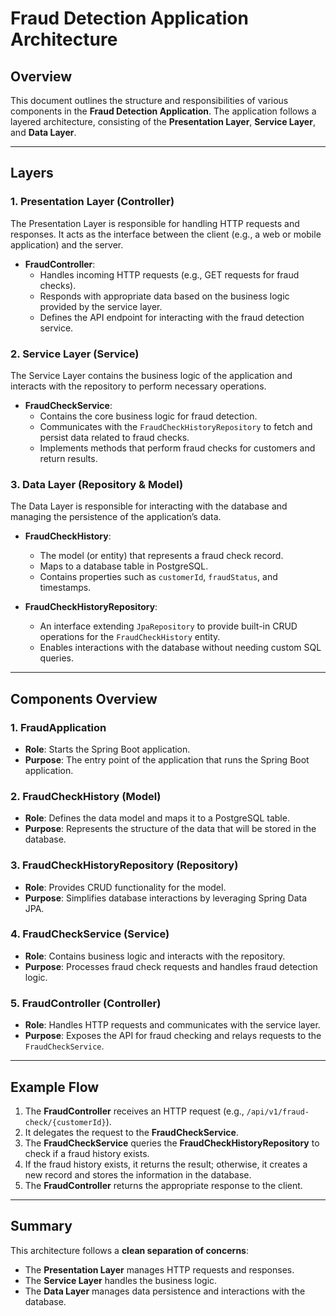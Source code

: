 # Fraud Detection Application Architecture

## Overview

This document outlines the structure and responsibilities of various components in the **Fraud Detection Application**. The application follows a layered architecture, consisting of the **Presentation Layer**, **Service Layer**, and **Data Layer**.

---

## Layers

### 1. **Presentation Layer (Controller)**

The Presentation Layer is responsible for handling HTTP requests and responses. It acts as the interface between the client (e.g., a web or mobile application) and the server.

- **FraudController**:
    - Handles incoming HTTP requests (e.g., GET requests for fraud checks).
    - Responds with appropriate data based on the business logic provided by the service layer.
    - Defines the API endpoint for interacting with the fraud detection service.

### 2. **Service Layer (Service)**

The Service Layer contains the business logic of the application and interacts with the repository to perform necessary operations.

- **FraudCheckService**:
    - Contains the core business logic for fraud detection.
    - Communicates with the `FraudCheckHistoryRepository` to fetch and persist data related to fraud checks.
    - Implements methods that perform fraud checks for customers and return results.

### 3. **Data Layer (Repository & Model)**

The Data Layer is responsible for interacting with the database and managing the persistence of the application’s data.

- **FraudCheckHistory**:
    - The model (or entity) that represents a fraud check record.
    - Maps to a database table in PostgreSQL.
    - Contains properties such as `customerId`, `fraudStatus`, and timestamps.

- **FraudCheckHistoryRepository**:
    - An interface extending `JpaRepository` to provide built-in CRUD operations for the `FraudCheckHistory` entity.
    - Enables interactions with the database without needing custom SQL queries.

---

## Components Overview

### 1. **FraudApplication**

- **Role**: Starts the Spring Boot application.
- **Purpose**: The entry point of the application that runs the Spring Boot application.

### 2. **FraudCheckHistory (Model)**

- **Role**: Defines the data model and maps it to a PostgreSQL table.
- **Purpose**: Represents the structure of the data that will be stored in the database.

### 3. **FraudCheckHistoryRepository (Repository)**

- **Role**: Provides CRUD functionality for the model.
- **Purpose**: Simplifies database interactions by leveraging Spring Data JPA.

### 4. **FraudCheckService (Service)**

- **Role**: Contains business logic and interacts with the repository.
- **Purpose**: Processes fraud check requests and handles fraud detection logic.

### 5. **FraudController (Controller)**

- **Role**: Handles HTTP requests and communicates with the service layer.
- **Purpose**: Exposes the API for fraud checking and relays requests to the `FraudCheckService`.

---

## Example Flow

1. The **FraudController** receives an HTTP request (e.g., `/api/v1/fraud-check/{customerId}`).
2. It delegates the request to the **FraudCheckService**.
3. The **FraudCheckService** queries the **FraudCheckHistoryRepository** to check if a fraud history exists.
4. If the fraud history exists, it returns the result; otherwise, it creates a new record and stores the information in the database.
5. The **FraudController** returns the appropriate response to the client.

---

## Summary

This architecture follows a **clean separation of concerns**:
- The **Presentation Layer** manages HTTP requests and responses.
- The **Service Layer** handles the business logic.
- The **Data Layer** manages data persistence and interactions with the database.

